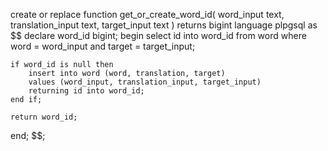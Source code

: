 create or replace function get_or_create_word_id(
word_input text,
translation_input text,
target_input text
)
returns bigint
language plpgsql
as $$
declare
word_id bigint;
begin
select id into word_id
from word
where word = word_input
and target = target_input;

    if word_id is null then
        insert into word (word, translation, target)
        values (word_input, translation_input, target_input)
        returning id into word_id;
    end if;

    return word_id;
end;
$$;